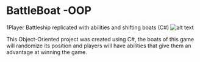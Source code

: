 # BattleBoat -OOP
1Player Battleship replicated with abilities and shifting boats (C#)
![alt text](https://github.com/andrewzw/BattleBoat-OOP/Diagrams/Game.png)

This Object-Oriented project was created using C#, the boats of this game will randomize its position and players will have abilities that give them an advantage at winning the game. 
